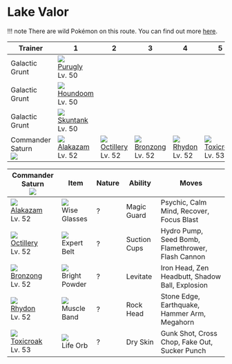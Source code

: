 # Lake Valor

!!! note
    There are wild Pokémon on this route. You can find out more [here](../../wild_pokemon/lake_valor/).


Trainer                         | 1                                  | 2                                   | 3                                  | 4                                | 5                                   | 
---                             | ---                                | ---                                 | ---                                | ---                              | ---                                 | 
Galactic Grunt                  | ![][432]<br> [Purugly]<br> Lv. 50  | &nbsp;                              | &nbsp;                             | &nbsp;                           | &nbsp;                              | 
Galactic Grunt                  | ![][229]<br> [Houndoom]<br> Lv. 50 | &nbsp;                              | &nbsp;                             | &nbsp;                           | &nbsp;                              | 
Galactic Grunt                  | ![][435]<br> [Skuntank]<br> Lv. 50 | &nbsp;                              | &nbsp;                             | &nbsp;                           | &nbsp;                              | 
Commander Saturn<br>![][saturn] | ![][065]<br> [Alakazam]<br> Lv. 52 | ![][224]<br> [Octillery]<br> Lv. 52 | ![][437]<br> [Bronzong]<br> Lv. 52 | ![][112]<br> [Rhydon]<br> Lv. 52 | ![][454]<br> [Toxicroak]<br> Lv. 53 | 

Commander Saturn<br>![][saturn]     | Item                                 | Nature | Ability      | Moves                                             | 
---                                 | ---                                  | ---    | ---          | ---                                               | 
![][065]<br> [Alakazam]<br> Lv. 52  | ![][wise-glasses]<br> Wise Glasses   | ?      | Magic Guard  | Psychic, Calm Mind, Recover, Focus Blast          | 
![][224]<br> [Octillery]<br> Lv. 52 | ![][expert-belt]<br> Expert Belt     | ?      | Suction Cups | Hydro Pump, Seed Bomb, Flamethrower, Flash Cannon | 
![][437]<br> [Bronzong]<br> Lv. 52  | ![][bright-powder]<br> Bright Powder | ?      | Levitate     | Iron Head, Zen Headbutt, Shadow Ball, Explosion   | 
![][112]<br> [Rhydon]<br> Lv. 52    | ![][muscle-band]<br> Muscle Band     | ?      | Rock Head    | Stone Edge, Earthquake, Hammer Arm, Megahorn      | 
![][454]<br> [Toxicroak]<br> Lv. 53 | ![][life-orb]<br> Life Orb           | ?      | Dry Skin     | Gunk Shot, Cross Chop, Fake Out, Sucker Punch     | 

[Alakazam]: ../../pokemon_changes/065/
[Rhydon]: ../../pokemon_changes/112/
[Octillery]: ../../pokemon_changes/224/
[Houndoom]: ../../pokemon_changes/229/
[Purugly]: ../../pokemon_changes/432/
[Skuntank]: ../../pokemon_changes/435/
[Bronzong]: ../../pokemon_changes/437/
[Toxicroak]: ../../pokemon_changes/454/
[bright-powder]: ../img/items/bright-powder.png
[expert-belt]: ../img/items/expert-belt.png
[life-orb]: ../img/items/life-orb.png
[muscle-band]: ../img/items/muscle-band.png
[wise-glasses]: ../img/items/wise-glasses.png
[065]: ../img/pokemon/065.png
[112]: ../img/pokemon/112.png
[224]: ../img/pokemon/224.png
[229]: ../img/pokemon/229.png
[432]: ../img/pokemon/432.png
[435]: ../img/pokemon/435.png
[437]: ../img/pokemon/437.png
[454]: ../img/pokemon/454.png
[saturn]: ../img/trainer/saturn.png
